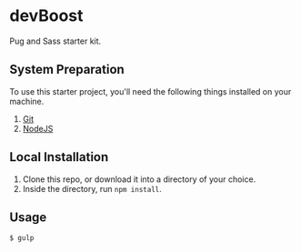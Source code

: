 # devBoost
Pug and Sass starter kit.

## System Preparation

To use this starter project, you'll need the following things installed on your machine.

1. [Git](https://git-scm.com/downloads)
2. [NodeJS](http://nodejs.org)

## Local Installation

1. Clone this repo, or download it into a directory of your choice.
2. Inside the directory, run `npm install`.

## Usage

```shell
$ gulp
```
